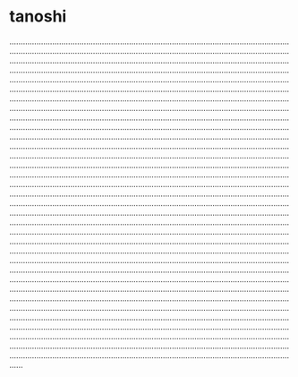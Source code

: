 # tanoshi

..............................................................................................................................................................................................................................................................................................................................................................................................................................................................................................................................................................................................................................................................................................................................................................................................................................................................................................................................................................................................................................................................................................................................................................................................................................................................................................................................................................................................................................................................................................................................................................................................................................................................................................................................................................................................................................................................................................................................................................................................................................................................................................................................................................................................................................................................................................................................................................................................................................................................................................................................................................................................................................................................................................................................................................................................................................................................................................................................................................................................................................................................................................................................................................................................................................................................................................................................................................................................................................................................................................................................................................................................................................................................................................................................................................................................................................................................................................................................................................................................................................................................................................................................................................................................................................................................................................................................................................................................
